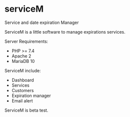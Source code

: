 # serviceM
Service and date expiration Manager

ServiceM is a little software to manage expirations services.

Server Requirements:
- PHP >= 7.4
- Apache 2
- MariaDB 10

ServiceM include:

- Dashboard
- Services
- Customers
- Expiration manager
- Email alert

ServiceM is beta test.
